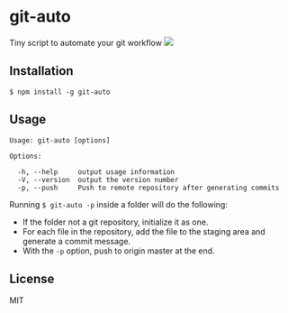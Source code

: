 
# git-auto

Tiny script to automate your git workflow
  ![](https://s3.amazonaws.com/f.cl.ly/items/2h3w1e17143q0N033b2l/Screen%20Shot%202015-04-07%20at%2012.30.12%20AM.png)

## Installation

    $ npm install -g git-auto

## Usage

```
Usage: git-auto [options]

Options:

  -h, --help     output usage information
  -V, --version  output the version number
  -p, --push     Push to remote repository after generating commits
```  

  Running `$ git-auto -p` inside a folder will do the following:
  
  - If the folder not a git repository, initialize it as one.
  - For each file in the repository, add the file to the staging area and generate a commit message.
  - With the `-p` option, push to origin master at the end.

## License

MIT
